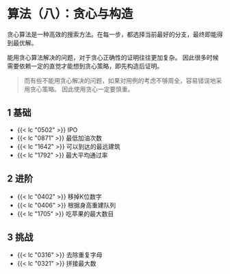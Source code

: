 # 算法（八）：贪心与构造


贪心算法是一种高效的搜索方法。在每一步，都选择当前最好的分支，最终即能得到最优解。

能用贪心算法解决的问题，对于贪心正确性的证明往往更加复杂。
因此很多时候需要依赖一定的直觉才能想到贪心策略，即先构造后证明。

> 而有些不能用贪心解决的问题，如果对用例的考虑不够周全，容易错误地采用贪心策略。
因此使用贪心一定要慎重。


## 1 基础

- {{< lc "0502" >}} IPO
- {{< lc "0871" >}} 最低加油次数
- {{< lc "1642" >}} 可以到达的最远建筑
- {{< lc "1792" >}} 最大平均通过率

## 2 进阶

- {{< lc "0402" >}} 移掉K位数字
- {{< lc "0406" >}} 根据身高重建队列
- {{< lc "1705" >}} 吃苹果的最大数目

## 3 挑战

- {{< lc "0316" >}} 去除重复字母
- {{< lc "0321" >}} 拼接最大数
